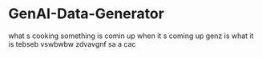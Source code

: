 # GenAI-Data-Generator
what s cooking
something is comin up
when it s coming up
genz is what it is
tebseb
vswbwbw
zdvavgnf
 sa a
cac

